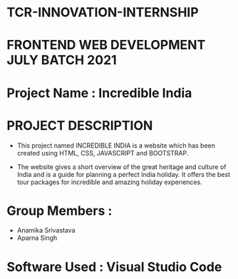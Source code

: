 # TCR-INNOVATION-INTERNSHIP

# FRONTEND  WEB DEVELOPMENT  JULY BATCH  2021


# Project Name : Incredible  India

# PROJECT  DESCRIPTION

* This project named INCREDIBLE INDIA is a website which has been created using HTML, CSS,  JAVASCRIPT and BOOTSTRAP.

* The website gives a short overview of the great heritage and culture of India and is a guide for planning a perfect India holiday. It offers the best tour packages for incredible and amazing holiday experiences. 

# Group  Members : 

* Anamika  Srivastava
* Aparna  Singh


# Software  Used : Visual  Studio  Code

